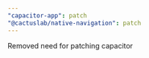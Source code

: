 ```yaml
---
"capacitor-app": patch
"@cactuslab/native-navigation": patch
---
```


Removed need for patching capacitor
